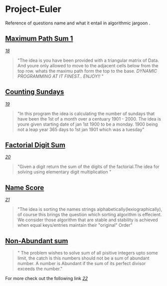 # Project-Euler
Reference of questions name and what it entail in algorithmic jargoon .

 ## [Maximum Path Sum 1](https://github.com/Mike4847/Project-Euler/tree/main/maximum%20Sum%20I)
[_18_ ](https://projecteuler.net/problem=18)
> "The idea is you have been provided with a triangular matrix of Data.
  And youre only allowed to move to the adjacent cells below from the top row.
  whats the  maximu path form the top to the base.
  _*DYNAMIC PROGRAMMING AT IT FINEST..
  ENJOY!!*_ "

 ## [Counting Sundays](https://github.com/Mike4847/Project-Euler/tree/main/CountSundays)
[_19_](https://projecteuler.net/problem=19)
> "In this program the idea is calculating the number of sundays that have been the 1st of a month 
  over a centuary 1901 - 2000. The idea is youre given starting date of jan 1st 1900 to be a monday.
  1900 being not a leap year 365 days to 1st jan 1901 which was a tuesday"

 ## [Factorial Digit Sum](https://github.com/Mike4847/Project-Euler/tree/main/FactorialSum)
 [_20_](https://projecteuler.net/problem=20)
 > "Given a digit return the sum of the digits of the factorial.The idea for solving using elementary digit multiplication "
 
 ## [Name Score](https://github.com/Mike4847/Project-Euler/tree/main/Names%20Score)
 [_21_](https://projecteuler.net/problem=22)
 > "The idea is sorting the names strings alphabetically(lexiographically),
 of course this brings the question which sorting algorithm is effecient. 
 We consider those algorithm that are stable and stability is achieved when equal keys/entries maintain their "original" Order"

 ## [Non-Abundant sum](https://github.com/Mike4847/Project-Euler/tree/main/Non-Abundant%Sum)
 
 >" The problem wishes to solve sum of all pisitive integers upto some limit,
  the catch is this numbers should not be a sum of abundant number.
  A number is Abundant if the sum of its perfect divisor exceeds the number."

For more check out the following link
[_22_](https://projecteuler.net/problem=23)